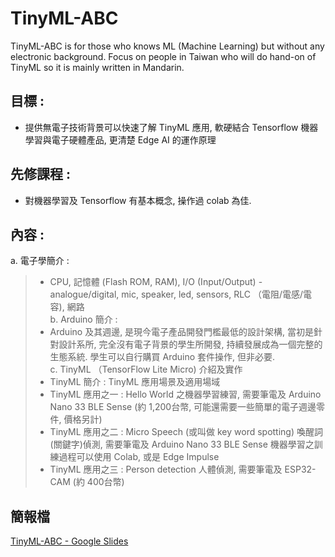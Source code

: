 # TinyML-ABC
TinyML-ABC is for those who knows ML (Machine Learning) but without any electronic background. Focus on people in Taiwan who will do hand-on of TinyML so it is mainly written in Mandarin.

## 目標 : 
* 提供無電子技術背景可以快速了解 TinyML 應用, 軟硬結合 Tensorflow 機器學習與電子硬體產品, 更清楚 Edge AI 的運作原理
## 先修課程 : 
* 對機器學習及 Tensorflow 有基本概念, 操作過 colab 為佳.
## 內容 :
a. 電子學簡介 : 
> * CPU, 記憶體 (Flash ROM, RAM), I/O (Input/Output) - analogue/digital, mic, speaker, led, sensors, RLC （電阻/電感/電容), 網路  
b. Arduino 簡介 : 
> * Arduino 及其週邊, 是現今電子產品開發門檻最低的設計架構, 當初是針對設計系所, 完全沒有電子背景的學生所開發, 持續發展成為一個完整的生態系統. 學生可以自行購買 Arduino 套件操作, 但非必要.  
c. TinyML （TensorFlow Lite Micro) 介紹及實作  
> * TinyML 簡介 : TinyML 應用場景及適用場域
> * TinyML 應用之一 : Hello World 之機器學習練習, 需要筆電及 Arduino Nano 33 BLE Sense (約 1,200台幣, 可能還需要一些簡單的電子週邊零件, 價格另計)
> * TinyML 應用之二 : Micro Speech (或叫做 key word spotting) 喚醒詞(關鍵字)偵測, 需要筆電及 Arduino Nano 33 BLE Sense
機器學習之訓練過程可以使用 Colab, 或是 Edge Impulse
> * TinyML 應用之三 : Person detection 人體偵測, 需要筆電及 ESP32-CAM (約 400台幣)

## 簡報檔
[TinyML-ABC - Google Slides](https://docs.google.com/presentation/d/1pYT4YQo0WA-5GDxh4bOOzH9YolcFd7o8fFzfEluVxBY/edit?usp=sharing)
